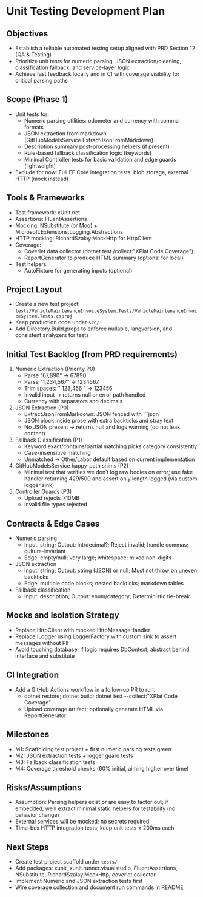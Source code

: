 # Unit Testing Development Plan

## Objectives
- Establish a reliable automated testing setup aligned with PRD Section 12 (QA & Testing)
- Prioritize unit tests for numeric parsing, JSON extraction/cleaning, classification fallback, and service-layer logic
- Achieve fast feedback locally and in CI with coverage visibility for critical parsing paths

## Scope (Phase 1)
- Unit tests for:
  - Numeric parsing utilities: odometer and currency with comma formats
  - JSON extraction from markdown (GitHubModelsService.ExtractJsonFromMarkdown)
  - Description summary post-processing helpers (if present)
  - Rule-based fallback classification logic (keywords)
  - Minimal Controller tests for basic validation and edge guards (lightweight)
- Exclude for now: Full EF Core integration tests, blob storage, external HTTP (mock instead)

## Tools & Frameworks
- Test framework: xUnit.net
- Assertions: FluentAssertions
- Mocking: NSubstitute (or Moq) + Microsoft.Extensions.Logging.Abstractions
- HTTP mocking: RichardSzalay.MockHttp for HttpClient
- Coverage:
  - Coverlet data collector (dotnet test /collect:"XPlat Code Coverage")
  - ReportGenerator to produce HTML summary (optional for local)
- Test helpers:
  - AutoFixture for generating inputs (optional)

## Project Layout
- Create a new test project: `tests/VehicleMaintenanceInvoiceSystem.Tests/VehicleMaintenanceInvoiceSystem.Tests.csproj`
- Keep production code under `src/`
- Add Directory.Build.props to enforce nullable, langversion, and consistent analyzers for tests

## Initial Test Backlog (from PRD requirements)
1) Numeric Extraction (Priority P0)
   - Parse "67,890" -> 67890
   - Parse "1,234,567" -> 1234567
   - Trim spaces: " 123,456 " -> 123456
   - Invalid input -> returns null or error path handled
   - Currency with separators and decimals
2) JSON Extraction (P0)
   - ExtractJsonFromMarkdown: JSON fenced with ```json
   - JSON block inside prose with extra backticks and stray text
   - No JSON present -> returns null and logs warning (do not leak content)
3) Fallback Classification (P1)
   - Keyword exact/contains/partial matching picks category consistently
   - Case-insensitive matching
   - Unmatched -> Other/Labor default based on current implementation
4) GitHubModelsService happy-path shims (P2)
   - Minimal test that verifies we don’t log raw bodies on error; use fake handler returning 429/500 and assert only length logged (via custom logger sink)
5) Controller Guards (P3)
   - Upload rejects >10MB
   - Invalid file types rejected

## Contracts & Edge Cases
- Numeric parsing
  - Input: string; Output: int/decimal?; Reject invalid; handle commas; culture-invariant
  - Edge: empty/null; very large; whitespace; mixed non-digits
- JSON extraction
  - Input: string; Output: string (JSON) or null; Must not throw on uneven backticks
  - Edge: multiple code blocks; nested backticks; markdown tables
- Fallback classification
  - Input: description; Output: enum/category; Deterministic tie-break

## Mocks and Isolation Strategy
- Replace HttpClient with mocked HttpMessageHandler
- Replace ILogger<T> using LoggerFactory with custom sink to assert messages without PII
- Avoid touching database; if logic requires DbContext, abstract behind interface and substitute

## CI Integration
- Add a GitHub Actions workflow in a follow-up PR to run:
  - dotnet restore; dotnet build; dotnet test --collect:"XPlat Code Coverage"
  - Upload coverage artifact; optionally generate HTML via ReportGenerator

## Milestones
- M1: Scaffolding test project + first numeric parsing tests green
- M2: JSON extraction tests + logger guard tests
- M3: Fallback classification tests
- M4: Coverage threshold checks (60% initial, aiming higher over time)

## Risks/Assumptions
- Assumption: Parsing helpers exist or are easy to factor out; if embedded, we’ll extract minimal static helpers for testability (no behavior change)
- External services will be mocked; no secrets required
- Time-box HTTP integration tests; keep unit tests < 200ms each

## Next Steps
- Create test project scaffold under `tests/`
- Add packages: xunit, xunit.runner.visualstudio, FluentAssertions, NSubstitute, RichardSzalay.MockHttp, coverlet.collector
- Implement Numeric and JSON extraction tests first
- Wire coverage collection and document run commands in README
